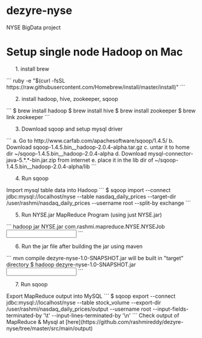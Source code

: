dezyre-nyse
===========

NYSE BigData project

Setup single node Hadoop on Mac
================================
<ol>
 1. install brew
</ol>
```
ruby -e "$(curl -fsSL https://raw.githubusercontent.com/Homebrew/install/master/install)"
```
<ol>
 2. install hadoop, hive, zookeeper, sqoop
</ol>
```
$ brew install hadoop
$ brew install hive
$ brew install zookeeper
$ brew link zookeeper
```
<ol>
 3. Download sqoop and setup mysql driver
</ol>
```
a. Go to http://www.carfab.com/apachesoftware/sqoop/1.4.5/
b. Download sqoop-1.4.5.bin__hadoop-2.0.4-alpha.tar.gz
c. untar it to home dir ~/sqoop-1.4.5.bin__hadoop-2.0.4-alpha
d. Download mysql-connector-java-5.*.*-bin.jar.zip from internet
e. place it in the lib dir of ~/sqoop-1.4.5.bin__hadoop-2.0.4-alpha/lib
```

<ol>
 4. Run sqoop
</ol>
Import mysql table data into Hadoop
```
$ sqoop import --connect jdbc:mysql://localhost/nyse  --table nasdaq_daily_prices --target-dir /user/rashmi/nasdaq_daily_prices --username root --split-by exchange
```

<ol>
5. Run NYSE.jar MapReduce Program (using just NYSE.jar)
</ol>
```
hadoop jar NYSE.jar com.rashmi.mapreduce.NYSE.NYSEJob <input path> <output path>
```

<ol>
6. Run the jar file after building the jar using maven
</ol>
```
mvn compile
dezyre-nyse-1.0-SNAPSHOT.jar will be built in "target" directory
$ hadoop dezyre-nyse-1.0-SNAPSHOT.jar <input path> <output path>
```
<ol>
 7. Run sqoop
</ol>
Export MapReduce output into MySQL
```
$ sqoop export --connect jdbc:mysql://localhost/nyse --table stock_volume --export-dir /user/rashmi/nasdaq_daily_prices/output --username root --input-fields-terminated-by '\t' --input-lines-terminated-by '\n'
```
Check output of MapReduce & Mysql at 
[here](https://github.com/rashmireddy/dezyre-nyse/tree/master/src/main/output)
